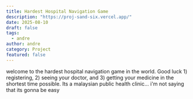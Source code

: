 ```yaml
---
title: Hardest Hospital Navigation Game
description: "https://proj-sand-six.vercel.app/"
date: 2025-08-10
draft: false
tags:
  - andre
author: andre
category: Project
featured: false
---
```


welcome to the hardest hospital navigation game in the world. 
Good luck 1) registering, 2) seeing your doctor, and 3) getting your medicine in the shortest time possible. Its a malaysian public health clinic... i'm not saying that its gonna be easy
